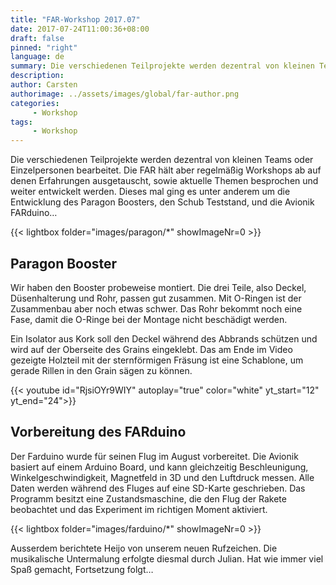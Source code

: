 ```yaml
---
title: "FAR-Workshop 2017.07"
date: 2017-07-24T11:00:36+08:00
draft: false
pinned: "right"
language: de
summary: Die verschiedenen Teilprojekte werden dezentral von kleinen Teams oder Einzelpersonen bearbeitet. Die FAR hält aber regelmäßig Workshops ab auf denen Erfahrungen ausgetauscht
description:
author: Carsten
authorimage: ../assets/images/global/far-author.png
categories: 
     - Workshop
tags: 
     - Workshop
---
```


Die verschiedenen Teilprojekte werden dezentral von kleinen Teams oder Einzelpersonen bearbeitet. Die FAR hält aber regelmäßig Workshops ab auf denen Erfahrungen ausgetauscht, sowie aktuelle Themen besprochen und weiter entwickelt werden. Dieses mal ging es unter anderem um die Entwicklung des Paragon Boosters, den Schub Teststand, und die Avionik FARduino…

{{< lightbox folder="images/paragon/*" showImageNr=0 >}}

## Paragon Booster

Wir haben den Booster probeweise montiert. Die drei Teile, also Deckel, Düsenhalterung und Rohr,  passen gut zusammen. Mit O-Ringen ist der Zusammenbau aber noch etwas schwer. Das Rohr bekommt noch eine Fase, damit die O-Ringe bei der Montage nicht beschädigt werden.

Ein Isolator aus Kork soll den Deckel während des Abbrands schützen und wird auf der Oberseite des Grains eingeklebt. Das am Ende im Video gezeigte Holzteil mit der sternförmigen Fräsung ist eine Schablone, um gerade Rillen in den Grain sägen zu können.

{{< youtube id="RjsiOYr9WIY" autoplay="true" color="white" yt_start="12" yt_end="24">}}

## Vorbereitung des FARduino

Der Farduino wurde für seinen Flug im August vorbereitet. Die Avionik basiert auf einem Arduino Board, und kann gleichzeitig Beschleunigung, Winkelgeschwindigkeit, Magnetfeld in 3D und den Luftdruck messen. Alle Daten werden während des Fluges auf eine SD-Karte geschrieben. Das Programm besitzt eine Zustandsmaschine, die den Flug der Rakete beobachtet und das Experiment im richtigen Moment aktiviert.

{{< lightbox folder="images/farduino/*" showImageNr=0 >}}

Ausserdem berichtete Heijo von unserem neuen Rufzeichen.  Die musikalische Untermalung erfolgte diesmal durch Julian. Hat wie immer viel Spaß gemacht, Fortsetzung folgt…